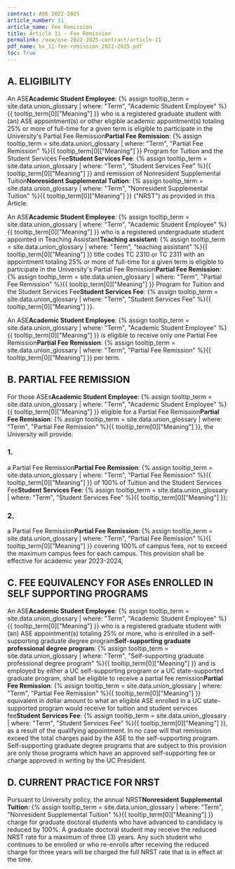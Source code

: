 ```yaml
---
contract: ASE 2022-2025
article_number: 11
article_name: Fee Remission 
title: Article 11 - Fee Remission 
permalink: /uaw/ase-2022-2025-contract/article-11
pdf_name: bx_11-fee-remission_2022-2025.pdf
toc: True
---
```



<div class="lvl2"><h2>A. ELIGIBILITY</h2>

An <span class="tooltip">ASE<span class="tooltip-text"><b>Academic Student Employee</b>: {% assign tooltip_term = site.data.union_glossary | where: "Term", "Academic Student Employee" %}{{ tooltip_term[0]["Meaning"] }}</span></span> who is a registered graduate student with (an) ASE appointment(s) or other eligible academic appointment(s) totaling 25% or more of full-time for a given term is eligible to participate in the University's <span class="tooltip">Partial Fee Remission<span class="tooltip-text"><b>Partial Fee Remission</b>: {% assign tooltip_term = site.data.union_glossary | where: "Term", "Partial Fee Remission" %}{{ tooltip_term[0]["Meaning"] }}</span></span> Program for Tuition and the <span class="tooltip">Student Services Fee<span class="tooltip-text"><b>Student Services Fee</b>: {% assign tooltip_term = site.data.union_glossary | where: "Term", "Student Services Fee" %}{{ tooltip_term[0]["Meaning"] }}</span></span> and remission of <span class="tooltip">Nonresident Supplemental Tuition<span class="tooltip-text"><b>Nonresident Supplemental Tuition</b>: {% assign tooltip_term = site.data.union_glossary | where: "Term", "Nonresident Supplemental Tuition" %}{{ tooltip_term[0]["Meaning"] }}</span></span> ("NRST") as provided in this Article.

An <span class="tooltip">ASE<span class="tooltip-text"><b>Academic Student Employee</b>: {% assign tooltip_term = site.data.union_glossary | where: "Term", "Academic Student Employee" %}{{ tooltip_term[0]["Meaning"] }}</span></span> who is a registered undergraduate student appointed in <span class="tooltip">Teaching Assistant<span class="tooltip-text"><b>Teaching assistant</b>: {% assign tooltip_term = site.data.union_glossary | where: "Term", "teaching assistant" %}{{ tooltip_term[0]["Meaning"] }}</span></span> title codes TC 2310 or TC 2311 with an appointment totaling 25% or more of full-time for a given term is eligible to participate in the University's <span class="tooltip">Partial Fee Remission<span class="tooltip-text"><b>Partial Fee Remission</b>: {% assign tooltip_term = site.data.union_glossary | where: "Term", "Partial Fee Remission" %}{{ tooltip_term[0]["Meaning"] }}</span></span> Program for Tuition and the <span class="tooltip">Student Services Fee<span class="tooltip-text"><b>Student Services Fee</b>: {% assign tooltip_term = site.data.union_glossary | where: "Term", "Student Services Fee" %}{{ tooltip_term[0]["Meaning"] }}</span></span>.

An <span class="tooltip">ASE<span class="tooltip-text"><b>Academic Student Employee</b>: {% assign tooltip_term = site.data.union_glossary | where: "Term", "Academic Student Employee" %}{{ tooltip_term[0]["Meaning"] }}</span></span> is eligible to receive only one <span class="tooltip">Partial Fee Remission<span class="tooltip-text"><b>Partial Fee Remission</b>: {% assign tooltip_term = site.data.union_glossary | where: "Term", "Partial Fee Remission" %}{{ tooltip_term[0]["Meaning"] }}</span></span> per term.
</div><!-- End of level 2: A. ELIGIBILITY-->
<div class="lvl2"><h2>B. PARTIAL FEE REMISSION</h2>

For those <span class="tooltip">ASEs<span class="tooltip-text"><b>Academic Student Employee</b>: {% assign tooltip_term = site.data.union_glossary | where: "Term", "Academic Student Employee" %}{{ tooltip_term[0]["Meaning"] }}</span></span> eligible for a <span class="tooltip">Partial Fee Remission<span class="tooltip-text"><b>Partial Fee Remission</b>: {% assign tooltip_term = site.data.union_glossary | where: "Term", "Partial Fee Remission" %}{{ tooltip_term[0]["Meaning"] }}</span></span>, the University will provide:

<div class="lvl3"><h3 class="inline-header">1.</h3> a <span class="tooltip">Partial Fee Remission<span class="tooltip-text"><b>Partial Fee Remission</b>: {% assign tooltip_term = site.data.union_glossary | where: "Term", "Partial Fee Remission" %}{{ tooltip_term[0]["Meaning"] }}</span></span> of 100% of Tuition and the <span class="tooltip">Student Services Fee<span class="tooltip-text"><b>Student Services Fee</b>: {% assign tooltip_term = site.data.union_glossary | where: "Term", "Student Services Fee" %}{{ tooltip_term[0]["Meaning"] }}</span></span>;
</div><!-- End of level 3: 1.-->
<div class="lvl3"><h3 class="inline-header">2.</h3> a <span class="tooltip">Partial Fee Remission<span class="tooltip-text"><b>Partial Fee Remission</b>: {% assign tooltip_term = site.data.union_glossary | where: "Term", "Partial Fee Remission" %}{{ tooltip_term[0]["Meaning"] }}</span></span> covering 100% of campus fees, not to exceed the maximum campus fees for each campus. This provision shall be effective for academic year 2023-2024,

</div><!-- End of level 2: B. PARTIAL FEE REMISSION-->
</div><!-- End of level 3: 2.-->
<div class="lvl2"><h2>C. FEE EQUIVALENCY FOR ASEs ENROLLED IN SELF SUPPORTING PROGRAMS</h2>

An <span class="tooltip">ASE<span class="tooltip-text"><b>Academic Student Employee</b>: {% assign tooltip_term = site.data.union_glossary | where: "Term", "Academic Student Employee" %}{{ tooltip_term[0]["Meaning"] }}</span></span> who is a registered graduate student with (an) ASE appointment(s) totaling 25% or more, who is enrolled in a <span class="tooltip">self-supporting graduate degree program<span class="tooltip-text"><b>Self-supporting graduate professional degree program</b>: {% assign tooltip_term = site.data.union_glossary | where: "Term", "Self-supporting graduate professional degree program" %}{{ tooltip_term[0]["Meaning"] }}</span></span> and is employed by either a UC self-supporting program or a UC state-supported graduate program, shall be eligible to receive a <span class="tooltip">partial fee remission<span class="tooltip-text"><b>Partial Fee Remission</b>: {% assign tooltip_term = site.data.union_glossary | where: "Term", "Partial Fee Remission" %}{{ tooltip_term[0]["Meaning"] }}</span></span> equivalent in dollar amount to what an eligible ASE enrolled in a UC state-supported program would receive for tuition and <span class="tooltip">student services fee<span class="tooltip-text"><b>Student Services Fee</b>: {% assign tooltip_term = site.data.union_glossary | where: "Term", "Student Services Fee" %}{{ tooltip_term[0]["Meaning"] }}</span></span>, as a result of the qualifying appointment. In no case will that remission exceed the total charges paid by the ASE to the self-supporting program. Self-supporting graduate degree programs that are subject to this provision are only those programs which have an approved self-supporting fee or charge approved in writing by the UC President.

</div><!-- End of level 2: C. FEE EQUIVALENCY FOR ASEs ENROLLED IN SELF SUPPORTING PROGRAMS-->
<div class="lvl2"><h2>D. CURRENT PRACTICE FOR NRST</h2>

Pursuant to University policy, the annual <span class="tooltip">NRST<span class="tooltip-text"><b>Nonresident Supplemental Tuition</b>: {% assign tooltip_term = site.data.union_glossary | where: "Term", "Nonresident Supplemental Tuition" %}{{ tooltip_term[0]["Meaning"] }}</span></span> charge for graduate doctoral students who have advanced to candidacy is reduced by 100%. A graduate doctoral student may receive the reduced NRST rate for a maximum of three (3) years. Any such student who continues to be enrolled or who re-enrolls after receiving the reduced charge for three years will be charged the full NRST rate that is in effect at the time.

</div><!-- End of level 2: D. CURRENT PRACTICE FOR NRST-->
